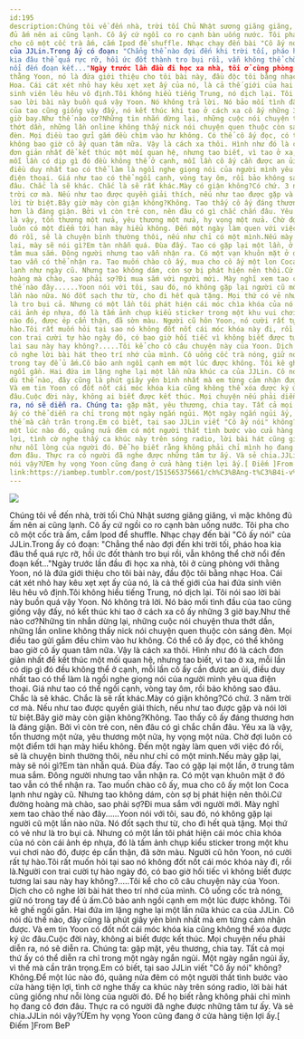```yaml
---
id:195
description:Chúng tôi về đến nhà, trời tối Chủ Nhật sương giăng giăng, vì mặc không
đủ ấm nên ai cũng lạnh. Cô ấy cứ ngồi co ro cạnh bàn uống nước. Tôi pha
cho cô một cốc trà ấm, cắm Ipod để shuffle. Nhạc chạy đến bài "Cô ấy nói"
của JJLin.Trong ấy có đoạn: "Chẳng thể nào đợi đến khi trời tối, pháo hoa
kia đâu thể quá rực rỡ, hồi ức đốt thành tro bụi rồi, vẫn không thể chờ
nổi đến đoạn kết..."Ngày trước lần đầu đi học xa nhà, tôi ở cùng phòng với
thằng Yoon, nó là đứa giới thiệu cho tôi bài này, đầu độc tôi bằng nhạc
Hoa. Cái cát xét nhỏ hay kêu xẹt xẹt ấy của nó, là cả thế giới của hai đứa
sinh viên lêu hêu vô định.Tôi không hiểu tiếng Trung, nó dịch lại. Tôi nói
sao lời bài này buồn quá vậy Yoon. Nó không trả lời. Nó bảo mối tình đầu
của tao cũng giống vậy đấy, nó kết thúc khi tao ở cách xa cô ấy những 3
giờ bay.Như thế nào cơ?Những tin nhắn dừng lại, những cuộc nói chuyện thưa
thớt dần, những lần online không thấy nick nói chuyện quen thuộc còn sáng
đèn. Mọi điều tao gửi gắm đều chìm vào hư không. Có thể cô ấy đọc, có thể
không bao giờ cô ấy quan tâm nữa. Vậy là cách xa thôi. Hình như đó là cách
đơn giản nhất để kết thúc một mối quan hệ, nhưng tao biết, vì tao ở xa,
mỗi lần có dịp gì đó đều không thể ở cạnh, mỗi lần cô ấy cần được an ủi,
điều duy nhất tao có thể làm là ngồi nghe giọng nói của người mình yêu qua
điện thoại. Giá như tao có thể ngồi cạnh, vòng tay ôm, rồi bảo không sao
đâu. Chắc là sẽ khác. Chắc là sẽ rất khác.Mày có giận không?Có chứ. 3 năm
trời cơ mà. Nếu như tao được quyền giải thích, nếu như tao được gặp và nói
lời từ biệt.Bây giờ mày còn giận không?Không. Tao thấy cô ấy đáng thương
hơn là đáng giận. Bởi vì còn trẻ con, nên đâu có gì chắc chắn đâu. Yêu xa
là vậy, tổn thương một nửa, yêu thương một nửa, hy vọng một nửa. Chờ đợi
luôn có một điểm tới hạn mày hiểu không. Đến một ngày làm quen với việc
đó rồi, sẽ là chuyện bình thường thôi, nếu như chỉ có một mình.Nếu mày gặp
lại, mày sẽ nói gì?Em tàn nhẫn quá. Đùa đấy. Tao có gặp lại một lần, ở trung
tâm mua sắm. Đông người nhưng tao vẫn nhận ra. Có một vạn khuôn mặt ở đó
tao vẫn có thể nhận ra. Tao muốn chào cô ấy, mua cho cô ấy một lon Coca
lạnh như ngày cũ. Nhưng tao không dám, còn sợ bị phát hiện nên thôi.Cứ đường
hoàng mà chào, sao phải sợ?Đi mua sắm với người mới. Mày nghĩ xem tao chào
thế nào đây......Yoon nói với tôi, sau đó, nó không gặp lại người cũ một
lần nào nữa. Nó đốt sạch thư từ, cho đi hết quà tặng. Mọi thứ có vẻ như
là tro bụi cả. Nhưng có một lần tôi phát hiện cái móc chìa khóa của nó còn
cái ảnh ép nhựa, đó là tấm ảnh chụp kiểu sticker trong một khu vui chơi
nào đó, được ép cẩn thận, đã sờn màu. Người cũ hôn Yoon, nó cười rất tự
hào.Tôi rất muốn hỏi tại sao nó không đốt nốt cái móc khóa này đi, rồi là.Người
con trai cười tự hào ngày đó, có bao giờ hối tiếc vì không biết được tương
lai sau này hay không?.....Tôi kể cho cô câu chuyện này của Yoon. Dịch cho
cô nghe lời bài hát theo trí nhớ của mình. Cô uống cốc trà nóng, giữ nó
trong tay để ủ ấm.Cô bảo anh ngồi cạnh em một lúc được không. Tôi kê ghế
ngồi gần. Hai đứa im lặng nghe lại một lần nữa khúc ca của JJLin. Cô nói
dù thế nào, đây cũng là phút giây yên bình nhất mà em từng cảm nhận được.
Và em tin Yoon có đốt nốt cái móc khóa kia cũng không thể xóa được ký ức
đâu.Cuộc đời này, không ai biết được kết thúc. Mọi chuyện nếu phải diễn
ra, nó sẽ diễn ra. Chúng ta: gặp mặt, yêu thương, chia tay. Tất cả mọi thứ
ấy có thể diễn ra chỉ trong một ngày ngắn ngủi. Một ngày ngắn ngủi ấy, vì
thế mà cần trân trọng.Em có biết, tại sao JJLin viết "Cô ấy nói" không?Không.Để
một lúc nào đó, quãng nửa đêm có một người thất tình bước vào cửa hàng tiện
lợi, tình cờ nghe thấy ca khúc này trên sóng radio, lời bài hát cũng giống
như nỗi lòng của người đó. Để họ biết rằng không phải chỉ mình họ đang cô
đơn đâu. Thực ra có người đã nghe được những tâm tư ấy. Và sẻ chia.JJLin
nói vậy?ỪEm hy vọng Yoon cũng đang ở cửa hàng tiện lợi ấy.[ Điếm ]From BeP
link:https://iambep.tumblr.com/post/151565375661/ch%C3%BAng-t%C3%B4i-v%E1%BB%81-%C4%91%E1%BA%BFn-nh%C3%A0-tr%E1%BB%9Di-t%E1%BB%91i-ch%E1%BB%A7-nh%E1%BA%ADt-s%C6%B0%C6%A1ng
---
```


![](https://64.media.tumblr.com/7310ce50af2080e0931f9344ff315a09/tumblr_oesey5GvFM1u3a9rjo1_540.png)

Chúng tôi về đến nhà, trời tối Chủ Nhật sương giăng giăng, vì mặc không
đủ ấm nên ai cũng lạnh. Cô ấy cứ ngồi co ro cạnh bàn uống nước. Tôi pha
cho cô một cốc trà ấm, cắm Ipod để shuffle. Nhạc chạy đến bài "Cô ấy nói"
của JJLin.Trong ấy có đoạn: "Chẳng thể nào đợi đến khi trời tối, pháo hoa
kia đâu thể quá rực rỡ, hồi ức đốt thành tro bụi rồi, vẫn không thể chờ
nổi đến đoạn kết..."Ngày trước lần đầu đi học xa nhà, tôi ở cùng phòng với
thằng Yoon, nó là đứa giới thiệu cho tôi bài này, đầu độc tôi bằng nhạc
Hoa. Cái cát xét nhỏ hay kêu xẹt xẹt ấy của nó, là cả thế giới của hai đứa
sinh viên lêu hêu vô định.Tôi không hiểu tiếng Trung, nó dịch lại. Tôi nói
sao lời bài này buồn quá vậy Yoon. Nó không trả lời. Nó bảo mối tình đầu
của tao cũng giống vậy đấy, nó kết thúc khi tao ở cách xa cô ấy những 3
giờ bay.Như thế nào cơ?Những tin nhắn dừng lại, những cuộc nói chuyện thưa
thớt dần, những lần online không thấy nick nói chuyện quen thuộc còn sáng
đèn. Mọi điều tao gửi gắm đều chìm vào hư không. Có thể cô ấy đọc, có thể
không bao giờ cô ấy quan tâm nữa. Vậy là cách xa thôi. Hình như đó là cách
đơn giản nhất để kết thúc một mối quan hệ, nhưng tao biết, vì tao ở xa,
mỗi lần có dịp gì đó đều không thể ở cạnh, mỗi lần cô ấy cần được an ủi,
điều duy nhất tao có thể làm là ngồi nghe giọng nói của người mình yêu qua
điện thoại. Giá như tao có thể ngồi cạnh, vòng tay ôm, rồi bảo không sao
đâu. Chắc là sẽ khác. Chắc là sẽ rất khác.Mày có giận không?Có chứ. 3 năm
trời cơ mà. Nếu như tao được quyền giải thích, nếu như tao được gặp và nói
lời từ biệt.Bây giờ mày còn giận không?Không. Tao thấy cô ấy đáng thương
hơn là đáng giận. Bởi vì còn trẻ con, nên đâu có gì chắc chắn đâu. Yêu xa
là vậy, tổn thương một nửa, yêu thương một nửa, hy vọng một nửa. Chờ đợi
luôn có một điểm tới hạn mày hiểu không. Đến một ngày làm quen với việc
đó rồi, sẽ là chuyện bình thường thôi, nếu như chỉ có một mình.Nếu mày gặp
lại, mày sẽ nói gì?Em tàn nhẫn quá. Đùa đấy. Tao có gặp lại một lần, ở trung
tâm mua sắm. Đông người nhưng tao vẫn nhận ra. Có một vạn khuôn mặt ở đó
tao vẫn có thể nhận ra. Tao muốn chào cô ấy, mua cho cô ấy một lon Coca
lạnh như ngày cũ. Nhưng tao không dám, còn sợ bị phát hiện nên thôi.Cứ đường
hoàng mà chào, sao phải sợ?Đi mua sắm với người mới. Mày nghĩ xem tao chào
thế nào đây......Yoon nói với tôi, sau đó, nó không gặp lại người cũ một
lần nào nữa. Nó đốt sạch thư từ, cho đi hết quà tặng. Mọi thứ có vẻ như
là tro bụi cả. Nhưng có một lần tôi phát hiện cái móc chìa khóa của nó còn
cái ảnh ép nhựa, đó là tấm ảnh chụp kiểu sticker trong một khu vui chơi
nào đó, được ép cẩn thận, đã sờn màu. Người cũ hôn Yoon, nó cười rất tự
hào.Tôi rất muốn hỏi tại sao nó không đốt nốt cái móc khóa này đi, rồi là.Người
con trai cười tự hào ngày đó, có bao giờ hối tiếc vì không biết được tương
lai sau này hay không?.....Tôi kể cho cô câu chuyện này của Yoon. Dịch cho
cô nghe lời bài hát theo trí nhớ của mình. Cô uống cốc trà nóng, giữ nó
trong tay để ủ ấm.Cô bảo anh ngồi cạnh em một lúc được không. Tôi kê ghế
ngồi gần. Hai đứa im lặng nghe lại một lần nữa khúc ca của JJLin. Cô nói
dù thế nào, đây cũng là phút giây yên bình nhất mà em từng cảm nhận được.
Và em tin Yoon có đốt nốt cái móc khóa kia cũng không thể xóa được ký ức
đâu.Cuộc đời này, không ai biết được kết thúc. Mọi chuyện nếu phải diễn
ra, nó sẽ diễn ra. Chúng ta: gặp mặt, yêu thương, chia tay. Tất cả mọi thứ
ấy có thể diễn ra chỉ trong một ngày ngắn ngủi. Một ngày ngắn ngủi ấy, vì
thế mà cần trân trọng.Em có biết, tại sao JJLin viết "Cô ấy nói" không?Không.Để
một lúc nào đó, quãng nửa đêm có một người thất tình bước vào cửa hàng tiện
lợi, tình cờ nghe thấy ca khúc này trên sóng radio, lời bài hát cũng giống
như nỗi lòng của người đó. Để họ biết rằng không phải chỉ mình họ đang cô
đơn đâu. Thực ra có người đã nghe được những tâm tư ấy. Và sẻ chia.JJLin
nói vậy?ỪEm hy vọng Yoon cũng đang ở cửa hàng tiện lợi ấy.[ Điếm ]From BeP